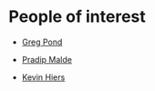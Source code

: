 # People of interest

* [Greg Pond](http://gregpond.net/)

* [Pradip Malde](http://pradipmalde.com/)

* [Kevin Hiers]()
